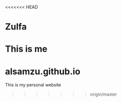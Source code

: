 <<<<<<< HEAD
# Zulfa
This is me
=======
# alsamzu.github.io
This is my personal website
>>>>>>> origin/master
